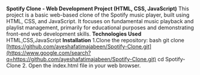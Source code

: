 **Spotify Clone - Web Development Project (HTML, CSS, JavaScript)**
This project is a basic web-based clone of the Spotify music player, built using HTML, CSS, and JavaScript. 
It focuses on fundamental music playback and playlist management, primarily for educational purposes and demonstrating front-end web development skills.
**Technologies Used**
HTML,CSS,JavaScript
**Installation**
    1.Clone the repository:
    bash
    git clone [https://github.com/ayeshafatimajabeen/Spotify-Clone.git](https://www.google.com/search?q=https://github.com/ayeshafatimajabeen/Spotify-Clone.git)
    cd Spotify-Clone
    2.  Open the index.html file in your web browser.





